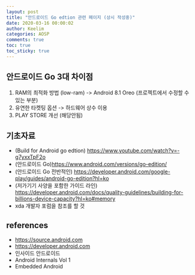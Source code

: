 ```yaml
---
layout: post
title: "안드로이드 Go edtion 관련 페이지 (상시 작성중)"
date: 2020-03-16 00:00:02
author: Keelim
categories: AOSP
comments: true
toc: true
toc_sticky: true
---
```


## 안드로이드 Go 3대 차이점

1. RAM의 최적화 방법 (low-ram) -> Android 8.1 Oreo (프로젝트에서 수정할 수 있는 부분)
2. 유연한 타켓팅 옵션 -> 하드웨어 상수 이용
3. PLAY STORE 개선 (해당안됨)

## 기초자료

- (Build for Android go edtion) <https://www.youtube.com/watch?v=-g7yxxTpF2o>
- (안드로이드 Go)<https://www.android.com/versions/go-edition/>
- (안드로이드 Go 전반적인) <https://developer.android.com/google-play/guides/android-go-edition?hl=ko>
- (저가기기 사양을 포함한 가이드 라인) <https://developer.android.com/docs/quality-guidelines/building-for-billions-device-capacity?hl=ko#memory>
- xda 개발자 포럼을 참조를 할 것

## references

- <https://source.android.com>
- <https://developer.android.com>
- 인사이드 안드로이드
- Android Internals Vol 1
- Embedded Android
